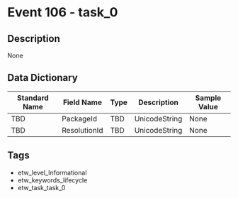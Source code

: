 # Event 106 - task_0

## Description
None

## Data Dictionary
|Standard Name|Field Name|Type|Description|Sample Value|
|---|---|---|---|---|
|TBD|PackageId|TBD|UnicodeString|None|None|
|TBD|ResolutionId|TBD|UnicodeString|None|None|

## Tags
* etw_level_Informational
* etw_keywords_lifecycle
* etw_task_task_0